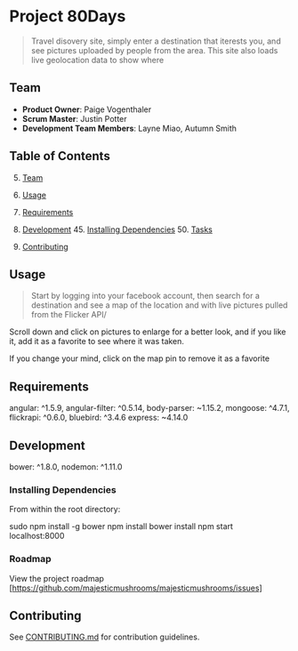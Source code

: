 # Project 80Days

> Travel disovery site, simply enter a destination that iterests you, and see pictures uploaded by people from the area. This site also loads live geolocation data to show where

## Team

  - __Product Owner__: Paige Vogenthaler
  - __Scrum Master__: Justin Potter
  - __Development Team Members__: Layne Miao, Autumn Smith

## Table of Contents

5.  [Team](#team)
21. [Usage](#Usage)
30. [Requirements](#requirements)
40. [Development](#development)
    45. [Installing Dependencies](#installing-dependencies)
    50. [Tasks](#tasks)

63. [Contributing](#contributing)

## Usage

> Start by logging into your facebook account, then search for a destination and see a map of the location and with live pictures pulled from the Flicker API/

Scroll down and click on pictures to enlarge for a better look, and if you like it, add it as a favorite to see where it was taken.

If you change your mind, click on the map pin to remove it as a favorite


## Requirements

  angular: ^1.5.9,
  angular-filter: ^0.5.14,
  body-parser: ~1.15.2,
  mongoose: ^4.7.1,
  flickrapi: ^0.6.0,
  bluebird: ^3.4.6
  express: ~4.14.0

## Development

  bower: ^1.8.0,
  nodemon: ^1.11.0

### Installing Dependencies

From within the root directory:


sudo npm install -g bower
npm install
bower install
npm start
localhost:8000


### Roadmap

View the project roadmap [https://github.com/majesticmushrooms/majesticmushrooms/issues]


## Contributing

See [CONTRIBUTING.md](CONTRIBUTING.md) for contribution guidelines.
